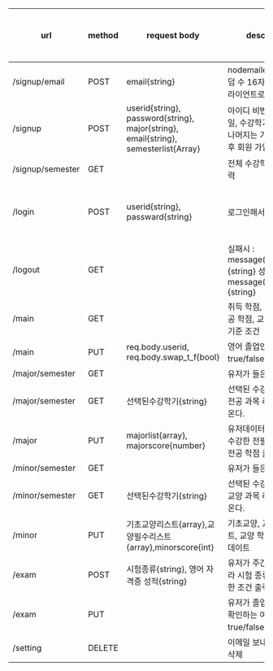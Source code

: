 | url | method | request body | description | response data type | 개발 여부 |
| --- | --- | --- | --- | --- | --- |
| /signup/email | POST | email{string} | nodemailer 모듈로 랜덤 수 16자리 보내서 클라이언트로 16자리 전달 | secretcode{string} | O |
|  /signup | POST | userid{string}, password{string}, major{string}, email{string}, semesterlist{Array} | 아이디 비번, 전공, 이메일, 수강학기를 받아서 나머지는 기본 설정 완료 후 회원 가입 | 완료시 message{string} | O |
|  /signup/semester | GET | | 전체 수강학기 리스트 출력 | 완료시 전체 수강학기 리스트{Array} | X |
| /login | POST | userid{string}, passward{string} | 로그인해서 접근 | 실패시 : message(status:404){string} 성공시 : message(status:200){string} | O |
| /logout | GET | | 실패시 : message(status:404){string} 성공시 : message(status:200){string} |  | X |
| /main | GET | | 취득 학점, 전공필수, 전공 학점, 교양 학점, 자격기준 조건 | object(array) | O |
| /main | PUT | req.body.userid, req.body.swap_t_f{bool} | 영어 졸업인증 요건 true/false로 업데이트 | 리턴 없음 | X |
| /major/semester | GET | | 유저가 들은 수강학기 | object(array) | X |
| /major/semester | GET | 선택된수강학기{string} | 선택된 수강학기의 모든 전공 과목 리스트를 꺼내온다. | object(array) | X |
| /major | PUT | majorlist{array}, majorscore{number} | 유저데이터 변경하고 미수강한 전필 과목, 남은 전공 학점 출력 | {subject: [](Array),score: number(int)}{Object} | X |
| /minor/semester | GET | | 유저가 들은 수강학기 | object(array) | X |
| /minor/semester | GET | 선택된수강학기{string} | 선택된 수강학기의 모든 교양 과목 리스트를 꺼내온다. | minor{기초교양: [], 교양필수: []}(object) | X |
| /minor | PUT | 기초교양리스트{array},교양필수리스트{array},minorscore{int} | 기초교양, 교양필수리스트, 교양 학점, 총학점 업데이트 | | X |
| /exam | POST | 시험종류{string}, 영어 자격증 성적{string} | 유저가 주간, 야간에 따라 시험 종류에 따른 제한 조건 출력 | object(array) | X |
| /exam | PUT | | 유저가 졸업이 가능한지 확인하는 여부 true/false로 업데이트 | | O |
| /setting | DELETE | | 이메일 보내고 userid 삭제 | | X |